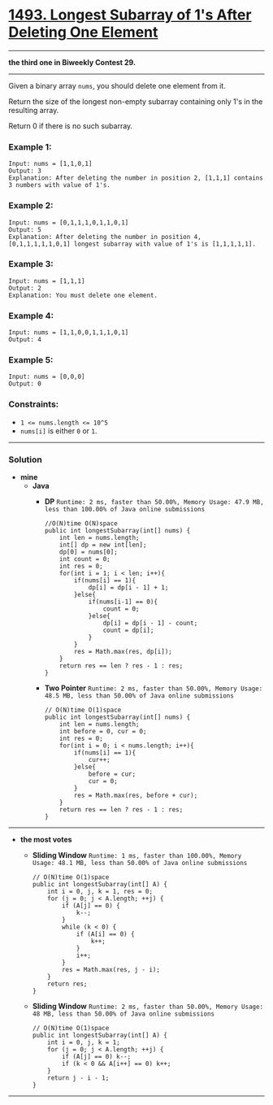 # [1493. Longest Subarray of 1's After Deleting One Element](https://leetcode.com/problems/longest-subarray-of-1s-after-deleting-one-element/)

---

**the third one in Biweekly Contest 29.**

---

Given a binary array `nums`, you should delete one element from it.

Return the size of the longest non-empty subarray containing only 1's in the resulting array.

Return 0 if there is no such subarray.

 

### Example 1:
```
Input: nums = [1,1,0,1]
Output: 3
Explanation: After deleting the number in position 2, [1,1,1] contains 3 numbers with value of 1's.
```

### Example 2:
```
Input: nums = [0,1,1,1,0,1,1,0,1]
Output: 5
Explanation: After deleting the number in position 4, [0,1,1,1,1,1,0,1] longest subarray with value of 1's is [1,1,1,1,1].
```

### Example 3:
```
Input: nums = [1,1,1]
Output: 2
Explanation: You must delete one element.
```

### Example 4:
```
Input: nums = [1,1,0,0,1,1,1,0,1]
Output: 4
```

### Example 5:
```
Input: nums = [0,0,0]
Output: 0
``` 

### Constraints:
* `1 <= nums.length <= 10^5`
* `nums[i]` is either `0` or `1`.


---


### Solution
* **mine**
  * **Java**
    * **DP** `Runtime: 2 ms, faster than 50.00%, Memory Usage: 47.9 MB, less than 100.00% of Java online submissions`
      ```
      //O(N)time O(N)space
      public int longestSubarray(int[] nums) {
          int len = nums.length;
          int[] dp = new int[len];
          dp[0] = nums[0];
          int count = 0;
          int res = 0;
          for(int i = 1; i < len; i++){
              if(nums[i] == 1){
                  dp[i] = dp[i - 1] + 1;
              }else{
                  if(nums[i-1] == 0){
                      count = 0;
                  }else{
                      dp[i] = dp[i - 1] - count;
                      count = dp[i];
                  }
              }
              res = Math.max(res, dp[i]);
          }
          return res == len ? res - 1 : res;
      }
      ```
      
    * **Two Pointer** `Runtime: 2 ms, faster than 50.00%, Memory Usage: 48.5 MB, less than 50.00% of Java online submissions`
      ```
      // O(N)time O(1)space
      public int longestSubarray(int[] nums) {
          int len = nums.length;
          int before = 0, cur = 0;
          int res = 0;
          for(int i = 0; i < nums.length; i++){
              if(nums[i] == 1){
                  cur++;
              }else{
                  before = cur;
                  cur = 0;
              }
              res = Math.max(res, before + cur);
          }
          return res == len ? res - 1 : res;
      }
      ```

----


* **the most votes**

  * **Sliding Window** `Runtime: 1 ms, faster than 100.00%, Memory Usage: 48.1 MB, less than 50.00% of Java online submissions`
    ```
    // O(N)time O(1)space
    public int longestSubarray(int[] A) {
        int i = 0, j, k = 1, res = 0;
        for (j = 0; j < A.length; ++j) {
            if (A[j] == 0) {
                k--;
            }
            while (k < 0) {
                if (A[i] == 0) {
                    k++;
                }
                i++;
            }
            res = Math.max(res, j - i);
        }
        return res;
    }
    ```

  * **Sliding Window** `Runtime: 2 ms, faster than 50.00%, Memory Usage: 48 MB, less than 50.00% of Java online submissions`
    ```
    // O(N)time O(1)space
    public int longestSubarray(int[] A) {
        int i = 0, j, k = 1;
        for (j = 0; j < A.length; ++j) {
            if (A[j] == 0) k--;
            if (k < 0 && A[i++] == 0) k++;
        }
        return j - i - 1;
    }
    ```
    
    
    
---
